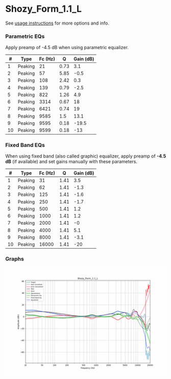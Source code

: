 # Shozy_Form_1.1_L
See [usage instructions](https://github.com/jaakkopasanen/AutoEq#usage) for more options and info.

### Parametric EQs
Apply preamp of -4.5 dB when using parametric equalizer.

|   # | Type    |   Fc (Hz) |    Q |   Gain (dB) |
|-----|---------|-----------|------|-------------|
|   1 | Peaking |        21 | 0.73 |         3.1 |
|   2 | Peaking |        57 | 5.85 |        -0.5 |
|   3 | Peaking |       108 | 2.42 |         0.3 |
|   4 | Peaking |       139 | 0.79 |        -2.5 |
|   5 | Peaking |       822 | 1.26 |         4.9 |
|   6 | Peaking |      3314 | 0.67 |        18   |
|   7 | Peaking |      6421 | 0.74 |        19   |
|   8 | Peaking |      9585 | 1.5  |        13.1 |
|   9 | Peaking |      9595 | 0.18 |       -19.5 |
|  10 | Peaking |      9599 | 0.18 |       -13   |

### Fixed Band EQs
When using fixed band (also called graphic) equalizer, apply preamp of **-4.5 dB** (if available) and set gains manually with these parameters.

|   # | Type    |   Fc (Hz) |    Q |   Gain (dB) |
|-----|---------|-----------|------|-------------|
|   1 | Peaking |        31 | 1.41 |         3.5 |
|   2 | Peaking |        62 | 1.41 |        -1.3 |
|   3 | Peaking |       125 | 1.41 |        -1.6 |
|   4 | Peaking |       250 | 1.41 |        -1.7 |
|   5 | Peaking |       500 | 1.41 |         1.2 |
|   6 | Peaking |      1000 | 1.41 |         1.2 |
|   7 | Peaking |      2000 | 1.41 |        -0   |
|   8 | Peaking |      4000 | 1.41 |         5.1 |
|   9 | Peaking |      8000 | 1.41 |        -3.1 |
|  10 | Peaking |     16000 | 1.41 |       -20   |

### Graphs
![](./Shozy_Form_1.1_L.png)

